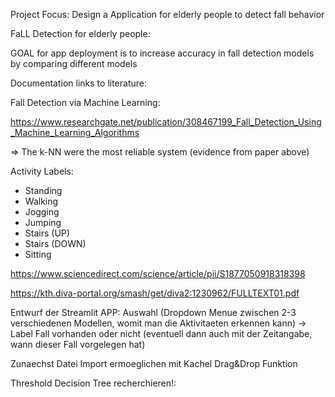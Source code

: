 Project Focus: Design a Application for elderly people to detect fall behavior 

FaLL Detection for elderly people: 

GOAL for app deployment is to increase accuracy in fall detection models by comparing different models 

Documentation links to literature: 

Fall Detection via Machine Learning: 

https://www.researchgate.net/publication/308467199_Fall_Detection_Using_Machine_Learning_Algorithms

=> The k-NN  were the
    most reliable system (evidence from paper above)
    
 Activity Labels: 
 
- Standing
- Walking
- Jogging
- Jumping
- Stairs (UP)
- Stairs (DOWN)
- Sitting
    
https://www.sciencedirect.com/science/article/pii/S1877050918318398

https://kth.diva-portal.org/smash/get/diva2:1230962/FULLTEXT01.pdf

Entwurf der Streamlit APP: Auswahl (Dropdown Menue zwischen 2-3 verschiedenen Modellen, womit man die Aktivitaeten erkennen kann) -> Label Fall vorhanden oder nicht (eventuell dann auch mit der Zeitangabe, wann dieser Fall vorgelegen hat)

Zunaechst Datei Import ermoeglichen mit Kachel Drag&Drop Funktion

Threshold Decision Tree recherchieren!: 